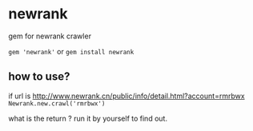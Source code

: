 # newrank
gem for newrank crawler

`gem 'newrank'` or `gem install newrank`

## how to use?
if url is http://www.newrank.cn/public/info/detail.html?account=rmrbwx
`Newrank.new.crawl('rmrbwx')`

what is the return ?
run it by yourself to find out.